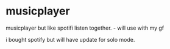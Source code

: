 # musicplayer
musicplayer but like spotifi listen together. - will use with my gf

i bought spotify but will have update for solo mode.
